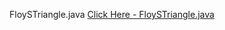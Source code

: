  FloySTriangle.java 
[Click Here - FloySTriangle.java](https://github.com/Tusshar123/Java_Journey/blob/main/Patterns/FloySTriangle.java)

